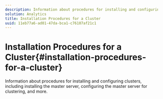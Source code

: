```yaml
---
description: Information about procedures for installing and configuring clusters, including installing the master server, configuring the master server for clustering, and more.
solution: Analytics
title: Installation Procedures for a Cluster
uuid: 11eb77a6-ad01-47da-bca1-c76107af21c1
---
```


# Installation Procedures for a Cluster{#installation-procedures-for-a-cluster}

Information about procedures for installing and configuring clusters, including installing the master server, configuring the master server for clustering, and more.

